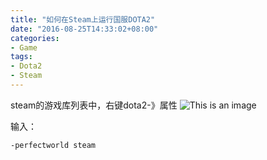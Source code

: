 ```yaml
---
title: "如何在Steam上运行国服DOTA2"
date: "2016-08-25T14:33:02+08:00"
categories:
- Game
tags:
- Dota2
- Steam
---
```


steam的游戏库列表中，右键dota2-》属性
![This is an image](/img/20160825-如何在Steam上运行国服DOTA2.jpg)


输入：

    -perfectworld steam